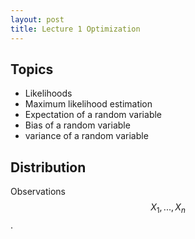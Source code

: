 ```yaml
---
layout: post
title: Lecture 1 Optimization
---
```


## Topics
- Likelihoods
- Maximum likelihood estimation
- Expectation of a random variable
- Bias of a random variable
- variance of a random variable

## Distribution
Observations $$X_1, ..., X_n$$.
